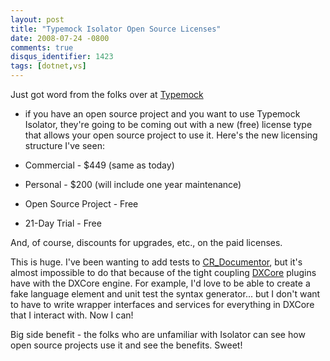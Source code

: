 ```yaml
---
layout: post
title: "Typemock Isolator Open Source Licenses"
date: 2008-07-24 -0800
comments: true
disqus_identifier: 1423
tags: [dotnet,vs]
---
```

Just got word from the folks over at [Typemock](http://www.typemock.com)
- if you have an open source project and you want to use Typemock
Isolator, they're going to be coming out with a new (free) license type
that allows your open source project to use it. Here's the new licensing
structure I've seen:

-   Commercial - $449 (same as today)
-   Personal - $200 (will include one year maintenance)
-   Open Source Project - Free
-   21-Day Trial - Free

And, of course, discounts for upgrades, etc., on the paid licenses.

This is huge. I've been wanting to add tests to
[CR_Documentor](http://cr-documentor.googlecode.com), but it's almost
impossible to do that because of the tight coupling
[DXCore](http://www.devexpress.com/Downloads/Visual_Studio_Add-in/DXCore/)
plugins have with the DXCore engine. For example, I'd love to be able to
create a fake language element and unit test the syntax generator... but
I don't want to have to write wrapper interfaces and services for
everything in DXCore that I interact with. Now I can!

Big side benefit - the folks who are unfamiliar with Isolator can see
how open source projects use it and see the benefits. Sweet!
